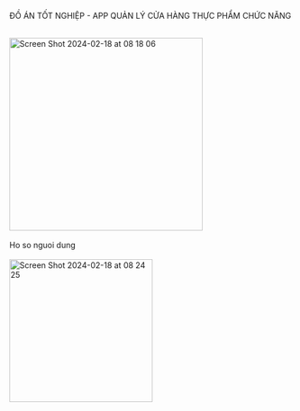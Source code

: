 ĐỒ ÁN TỐT NGHIỆP - APP QUẢN LÝ CỬA HÀNG THỰC PHẨM CHỨC NĂNG



<br/>

<img width="343" alt="Screen Shot 2024-02-18 at 08 18 06" src="https://github.com/thaitai541/DO-AN-TOT-NGHIEP/assets/66893154/f0f0a414-fae0-47a4-af3b-45a16e0fb823">

<br/>
<br/>
Ho so nguoi dung

<br/>
<br/>
<img width="254" alt="Screen Shot 2024-02-18 at 08 24 25" src="https://github.com/thaitai541/DO-AN-TOT-NGHIEP/assets/66893154/a007ce30-e314-4981-a065-e4792942c6e5">
